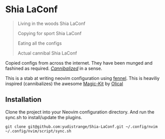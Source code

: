 # Shia LaConf
> Living in the woods Shia LaConf
>
> Copying for sport Shia LaConf
>
> Eating all the configs
>
> Actual cannibal Shia LaConf

Copied configs from across the internet. They have been munged and fashined as required.
[_Cannibalized_](https://www.youtube.com/watch?v=o0u4M6vppCI) in a sense.

This is a stab at writing neovim configuration using [fennel](https://fennel-lang.org/). This is heaviliy inspired (cannibalizes) the awesome [Magic-Kit](https://github.com/Olical/magic-kit) by [Olical](https://github.com/Olical/)

## Installation
Clone the project into your Neovim configuration directory. And run the sync.sh to install/update the plugins.
```
git clone git@github.com:yudistrange/Shia-LaConf.git ~/.config/nvim
~/.config/nvim/script/sync.sh
